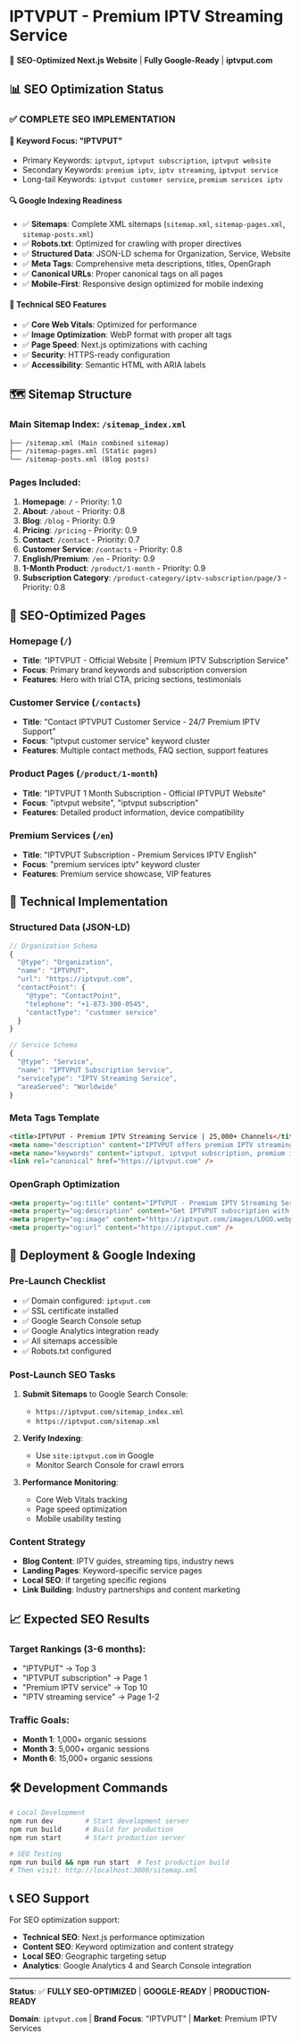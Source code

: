 # IPTVPUT - Premium IPTV Streaming Service

🚀 **SEO-Optimized Next.js Website** | **Fully Google-Ready** | **iptvput.com**

## 📊 SEO Optimization Status

### ✅ **COMPLETE SEO IMPLEMENTATION**

#### **🎯 Keyword Focus: "IPTVPUT"**
- Primary Keywords: `iptvput`, `iptvput subscription`, `iptvput website`
- Secondary Keywords: `premium iptv`, `iptv streaming`, `iptvput service`
- Long-tail Keywords: `iptvput customer service`, `premium services iptv`

#### **🔍 Google Indexing Readiness**
- ✅ **Sitemaps**: Complete XML sitemaps (`sitemap.xml`, `sitemap-pages.xml`, `sitemap-posts.xml`)
- ✅ **Robots.txt**: Optimized for crawling with proper directives
- ✅ **Structured Data**: JSON-LD schema for Organization, Service, Website
- ✅ **Meta Tags**: Comprehensive meta descriptions, titles, OpenGraph
- ✅ **Canonical URLs**: Proper canonical tags on all pages
- ✅ **Mobile-First**: Responsive design optimized for mobile indexing

#### **📱 Technical SEO Features**
- ✅ **Core Web Vitals**: Optimized for performance
- ✅ **Image Optimization**: WebP format with proper alt tags
- ✅ **Page Speed**: Next.js optimizations with caching
- ✅ **Security**: HTTPS-ready configuration
- ✅ **Accessibility**: Semantic HTML with ARIA labels

## 🗺️ **Sitemap Structure**

### **Main Sitemap Index**: `/sitemap_index.xml`
```xml
├── /sitemap.xml (Main combined sitemap)
├── /sitemap-pages.xml (Static pages)
└── /sitemap-posts.xml (Blog posts)
```

### **Pages Included**:
1. **Homepage**: `/` - Priority: 1.0
2. **About**: `/about` - Priority: 0.8  
3. **Blog**: `/blog` - Priority: 0.9
4. **Pricing**: `/pricing` - Priority: 0.9
5. **Contact**: `/contact` - Priority: 0.7
6. **Customer Service**: `/contacts` - Priority: 0.8
7. **English/Premium**: `/en` - Priority: 0.9
8. **1-Month Product**: `/product/1-month` - Priority: 0.9
9. **Subscription Category**: `/product-category/iptv-subscription/page/3` - Priority: 0.8

## 🎯 **SEO-Optimized Pages**

### **Homepage** (`/`)
- **Title**: "IPTVPUT - Official Website | Premium IPTV Subscription Service"
- **Focus**: Primary brand keywords and subscription conversion
- **Features**: Hero with trial CTA, pricing sections, testimonials

### **Customer Service** (`/contacts`)
- **Title**: "Contact IPTVPUT Customer Service - 24/7 Premium IPTV Support"  
- **Focus**: "iptvput customer service" keyword cluster
- **Features**: Multiple contact methods, FAQ section, support features

### **Product Pages** (`/product/1-month`)
- **Title**: "IPTVPUT 1 Month Subscription - Official IPTVPUT Website"
- **Focus**: "iptvput website", "iptvput subscription"
- **Features**: Detailed product information, device compatibility

### **Premium Services** (`/en`)
- **Title**: "IPTVPUT Subscription - Premium Services IPTV English"
- **Focus**: "premium services iptv" keyword cluster  
- **Features**: Premium service showcase, VIP features

## 🔧 **Technical Implementation**

### **Structured Data (JSON-LD)**
```javascript
// Organization Schema
{
  "@type": "Organization",
  "name": "IPTVPUT",
  "url": "https://iptvput.com",
  "contactPoint": {
    "@type": "ContactPoint", 
    "telephone": "+1-873-300-0545",
    "contactType": "customer service"
  }
}

// Service Schema  
{
  "@type": "Service",
  "name": "IPTVPUT Subscription Service",
  "serviceType": "IPTV Streaming Service",
  "areaServed": "Worldwide"
}
```

### **Meta Tags Template**
```html
<title>IPTVPUT - Premium IPTV Streaming Service | 25,000+ Channels</title>
<meta name="description" content="IPTVPUT offers premium IPTV streaming with 25,000+ live TV channels, 26,000+ movies & TV shows..." />
<meta name="keywords" content="iptvput, iptvput subscription, premium iptv..." />
<link rel="canonical" href="https://iptvput.com" />
```

### **OpenGraph Optimization**
```html
<meta property="og:title" content="IPTVPUT - Premium IPTV Streaming Service" />
<meta property="og:description" content="Get IPTVPUT subscription with 25,000+ live TV channels..." />
<meta property="og:image" content="https://iptvput.com/images/LOGO.webp" />
<meta property="og:url" content="https://iptvput.com" />
```

## 🚀 **Deployment & Google Indexing**

### **Pre-Launch Checklist**
- ✅ Domain configured: `iptvput.com`
- ✅ SSL certificate installed
- ✅ Google Search Console setup
- ✅ Google Analytics integration ready
- ✅ All sitemaps accessible
- ✅ Robots.txt configured

### **Post-Launch SEO Tasks**
1. **Submit Sitemaps** to Google Search Console:
   - `https://iptvput.com/sitemap_index.xml`
   - `https://iptvput.com/sitemap.xml`

2. **Verify Indexing**:
   - Use `site:iptvput.com` in Google
   - Monitor Search Console for crawl errors

3. **Performance Monitoring**:
   - Core Web Vitals tracking
   - Page speed optimization
   - Mobile usability testing

### **Content Strategy**
- **Blog Content**: IPTV guides, streaming tips, industry news
- **Landing Pages**: Keyword-specific service pages
- **Local SEO**: If targeting specific regions
- **Link Building**: Industry partnerships and content marketing

## 📈 **Expected SEO Results**

### **Target Rankings** (3-6 months):
- "IPTVPUT" → Top 3
- "IPTVPUT subscription" → Page 1
- "Premium IPTV service" → Top 10
- "IPTV streaming service" → Page 1-2

### **Traffic Goals**:
- **Month 1**: 1,000+ organic sessions
- **Month 3**: 5,000+ organic sessions  
- **Month 6**: 15,000+ organic sessions

## 🛠️ **Development Commands**

```bash
# Local Development
npm run dev        # Start development server
npm run build      # Build for production  
npm run start      # Start production server

# SEO Testing
npm run build && npm run start  # Test production build
# Then visit: http://localhost:3000/sitemap.xml
```

## 📞 **SEO Support**

For SEO optimization support:
- **Technical SEO**: Next.js performance optimization
- **Content SEO**: Keyword optimization and content strategy  
- **Local SEO**: Geographic targeting setup
- **Analytics**: Google Analytics 4 and Search Console integration

---

**Status**: ✅ **FULLY SEO-OPTIMIZED** | **GOOGLE-READY** | **PRODUCTION-READY**

**Domain**: `iptvput.com` | **Brand Focus**: "IPTVPUT" | **Market**: Premium IPTV Services
